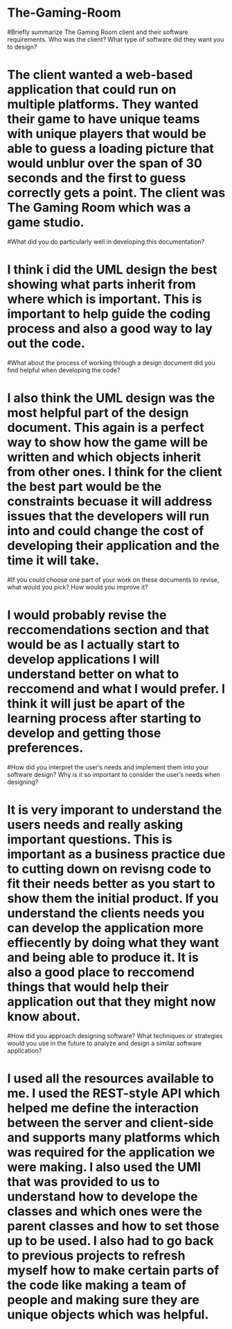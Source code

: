 # The-Gaming-Room

#Briefly summarize The Gaming Room client and their software requirements. Who was the client? What type of software did they want you to design?

# The client wanted a web-based application that could run on multiple platforms. They wanted their game to have unique teams with unique players that would be able to guess a loading picture that would unblur over the span of 30 seconds and the first to guess correctly gets a point. The client was The Gaming Room which was a game studio. 

#What did you do particularly well in developing this documentation?

# I think i did the UML design the best showing what parts inherit from where which is important. This is important to help guide the coding process and also a good way to lay out the code.

#What about the process of working through a design document did you find helpful when developing the code?

# I also think the UML design was the most helpful part of the design document. This again is a perfect way to show how the game will be written and which objects inherit from other ones. I think for the client the best part would be the constraints becuase it will address issues that the developers will run into and could change the cost of developing their application and the time it will take.

#If you could choose one part of your work on these documents to revise, what would you pick? How would you improve it?

# I would probably revise the reccomendations section and that would be as I actually start to develop applications I will understand better on what to reccomend and what I would prefer. I think it will just be apart of the learning process after starting to develop and getting those preferences.

#How did you interpret the user’s needs and implement them into your software design? Why is it so important to consider the user’s needs when designing?

# It is very imporant to understand the users needs and really asking important questions. This is important as a business practice due to cutting down on revisng code to fit their needs better as you start to show them the initial product. If you understand the clients needs you can develop the application more effiecently by doing what they want and being able to produce it. It is also a good place to reccomend things that would help their application out that they might now know about.

#How did you approach designing software? What techniques or strategies would you use in the future to analyze and design a similar software application?

# I used all the resources available to me. I used the REST-style API which helped me define the interaction between the server and client-side and supports many platforms which was required for the application we were making. I also used the UMl that was provided to us to understand how to develope the classes and which ones were the parent classes and how to set those up to be used. I also had to go back to previous projects to refresh myself how to make certain parts of the code like making a team of people and making sure they are unique objects which was helpful.
